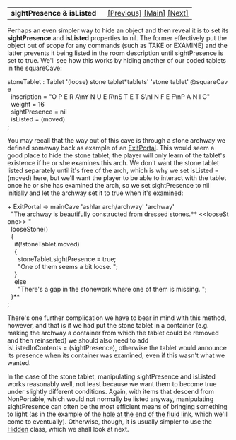 ---
---
<table width="100%" data-border="0" data-cellspacing="0"
data-cellpadding="3" data-bgcolor="#C0C0C0">
<colgroup>
<col style="width: 50%" />
<col style="width: 50%" />
</colgroup>
<tbody>
<tr>
<td style="text-align: left;"><strong>sightPresence &amp; isListed<br />
</strong></td>
<td style="text-align: right;"><a
href="findingincode.html">[Previous]</a> <a
href="generalintroduction.html">[Main]</a> <a
href="hidden.html">[Next]</a></td>
</tr>
</tbody>
</table>

  
Perhaps an even simpler way to hide an object and then reveal it is to
set its **sightPresence** and **isListed** properties to nil. The former
effectively put the object out of scope for any commands (such as TAKE
or EXAMINE) and the latter prevents it being listed in the room
description until sightPresence is set to true. We'll see how this works
by hiding another of our coded tablets in the squareCave:  
  
stoneTablet : Tablet '(loose) stone tablet\*tablets' 'stone tablet' @squareCave  
  inscription = "O P E R A\nY N U E R\nS T E T S\nI N F E F\nP A N I C"  
  weight = 16  
  sightPresence = nil  
  isListed = (moved)    
;  
  
You may recall that the way out of this cave is through a stone archway
we defined someway back as example of an [ExitPortal](exitportal.html).
This would seem a good place to hide the stone tablet; the player will
only learn of the tablet's existence if he or she examines this arch. We
don't want the stone tablet listed separately until it's free of the
arch, which is why we set isListed = (moved) here, but we'll want the
player to be able to interact with the tablet once he or she has
examined the arch, so we set sightPresence to nil initially and let the
archway set it to true when it's examined:  
  
+ ExitPortal -\> mainCave 'ashlar arch/archway' 'archway'  
  "The archway is beautifully constructed from dressed stones.** \<\<looseStone\>\> "  
  looseStone()  
  {  
    if(!stoneTablet.moved)  
    {  
      stoneTablet.sightPresence = true;  
      "One of them seems a bit loose. ";  
    }  
    else  
      "There's a gap in the stonework where one of them is missing. ";  
  }**  
;  
  
  
There's one further complication we have to bear in mind with this
method, however, and that is if we had put the stone tablet in a
container (e.g. making the archway a container from which the tablet
could be removed and then reinserted) we should also need to add
isListedInContents = (sightPresence), otherwise the tablet would
announce its presence when its container was examined, even if this
wasn't what we wanted.  
  
In the case of the stone tablet, manipulating sightPresence and isListed
works reasonably well, not least because we want them to become true
under slightly different conditions. Again, with items that descend from
NonPortable, which would not normally be listed anyway, manipulating
sightPresence can often be the most efficient means of bringing
something to light (as in the example of the [hole at the end of the
fluid link](lever(2).html#tinyhole), which we'll come to eventually).
Otherwise, though, it is usually simpler to use the [Hidden](hidden.html)
class, which we shall look at next.  
  
  
  
  
